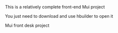 This is a relatively complete front-end Mui project

You just need to download and use hbuilder to open it

Mui front desk project
